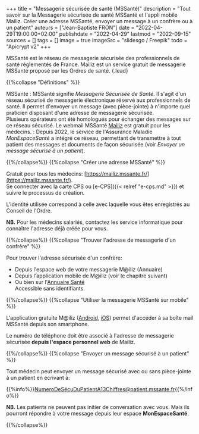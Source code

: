 +++
title = "Messagerie sécurisée de santé (MSSanté)"
description = "Tout savoir sur la Messagerie sécurisée de santé MSSanté et l'appli mobile Mailiz. Créer une adresse MSSanté, envoyer un message à un confrère ou à un patient"
auteurs = ["Jean-Baptiste FRON"]
date = "2022-04-29T19:00:00+02:00"
publishdate = "2022-04-29"
lastmod = "2022-09-15"
sources = []
tags = []
image = true
imageSrc = "slidesgo / Freepik"
todo = "Apicrypt v2"
+++

MSSanté est le réseau de messagerie sécurisée des professionnels de santé réglementés de France. Mailiz est un service gratuit de messagerie MSSanté proposé par les Ordres de santé.
{.lead}

{{%collapse "Définitions" %}}

MSSanté
: MSSanté signifie *Messagerie Sécurisée de Santé*. Il s'agit d'un réseau sécurisé de messagerie électronique réservé aux professionnels de santé. Il permet d'envoyer un message (avec pièce-jointe) à n'importe quel praticien disposant d'une adresse de messagerie sécurisée.  
Plusieurs opérateurs ont été homologués pour échanger des messages sur ce réseau sécurisé. Le webmail MSSanté [Mailiz](https://mailiz.mssante.fr/) est gratuit pour les médecins.
: Depuis 2022, le service de l'Assurance Maladie *MonEspaceSanté* a intégré ce réseau, permettant de transmettre à tout patient des messages et documents de façon sécurisée (voir *Envoyer un message sécurisé à un patient*).

{{%/collapse%}}
{{%collapse "Créer une adresse MSSanté" %}}

Gratuit pour tous les médecins: [https://mailiz.mssante.fr/](https://mailiz.mssante.fr/).  
Se connecter avec la carte CPS ou [e-CPS]({{< relref "e-cps.md" >}}) et suivre le processus de création.

L'identité utilisée correspond à celle avec laquelle vous êtes enregistrés au Conseil de l'Ordre.

**NB.** Pour les médecins salariés, contactez les service informatique pour connaître l'adresse déjà créée pour vous.

{{%/collapse%}}
{{%collapse "Trouver l'adresse de messagerie d'un confrère" %}}

Pour trouver l'adresse sécurisée d'un confrère:

- Depuis l'espace web de votre messagerie M@iliz (Annuaire)
- Depuis l'application mobile de M@iliz (voir le chapitre suivant)
- Ou bien sur l'[Annuaire Santé](https://annuaire.sante.fr/)  
  Accessible sans identifiants.

{{%/collapse%}}
{{%collapse "Utiliser la messagerie MSSanté sur mobile" %}}

L'application gratuite M@iliz ([Android](https://play.google.com/store/apps/details?id=fr.asip.mssante), [iOS](https://apps.apple.com/fr/app/mssant%C3%A9/id813551300)) permet d'accéder à sa boîte mail MSSanté depuis son smartphone.

Le numéro de téléphone doit être associé à l'adresse de messagerie sécurisée **depuis l'espace personnel web** de Mailiz.

{{%/collapse%}}
{{%collapse "Envoyer un message sécurisé à un patient" %}}

Tout médecin peut envoyer un message sécurisé avec ou sans pièce-jointe à un patient en écrivant à:

{{%info%}}NumeroDeSécuDuPatientA13Chiffres@patient.mssante.fr{{%/info%}}

**NB.** Les patients ne peuvent pas initier de conversation avec vous. Mais ils pourront répondre à votre message depuis leur espace **MonEspaceSanté**.

{{%/collapse%}}
